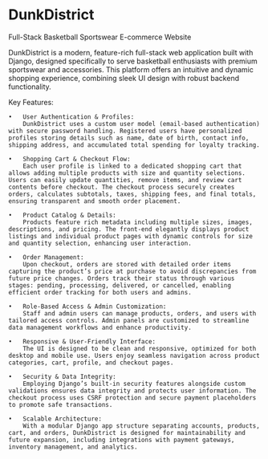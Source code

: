 # DunkDistrict

Full-Stack Basketball Sportswear E-commerce Website

DunkDistrict is a modern, feature-rich full-stack web application built with Django, designed specifically to serve basketball enthusiasts with premium sportswear and accessories. This platform offers an intuitive and dynamic shopping experience, combining sleek UI design with robust backend functionality.

Key Features:

	•	User Authentication & Profiles:
        DunkDistrict uses a custom user model (email-based authentication) with secure password handling. Registered users have personalized profiles storing details such as name, date of birth, contact info, shipping address, and accumulated total spending for loyalty tracking.

	•	Shopping Cart & Checkout Flow:
        Each user profile is linked to a dedicated shopping cart that allows adding multiple products with size and quantity selections. Users can easily update quantities, remove items, and review cart contents before checkout. The checkout process securely creates orders, calculates subtotals, taxes, shipping fees, and final totals, ensuring transparent and smooth order placement.

	•	Product Catalog & Details:
        Products feature rich metadata including multiple sizes, images, descriptions, and pricing. The front-end elegantly displays product listings and individual product pages with dynamic controls for size and quantity selection, enhancing user interaction.

	•	Order Management:
        Upon checkout, orders are stored with detailed order items capturing the product’s price at purchase to avoid discrepancies from future price changes. Orders track their status through various stages: pending, processing, delivered, or cancelled, enabling efficient order tracking for both users and admins.

	•	Role-Based Access & Admin Customization:
        Staff and admin users can manage products, orders, and users with tailored access controls. Admin panels are customized to streamline data management workflows and enhance productivity.

	•	Responsive & User-Friendly Interface:
        The UI is designed to be clean and responsive, optimized for both desktop and mobile use. Users enjoy seamless navigation across product categories, cart, profile, and checkout pages.

	•	Security & Data Integrity:
        Employing Django’s built-in security features alongside custom validations ensures data integrity and protects user information. The checkout process uses CSRF protection and secure payment placeholders to promote safe transactions.

	•	Scalable Architecture:
        With a modular Django app structure separating accounts, products, cart, and orders, DunkDistrict is designed for maintainability and future expansion, including integrations with payment gateways, inventory management, and analytics.